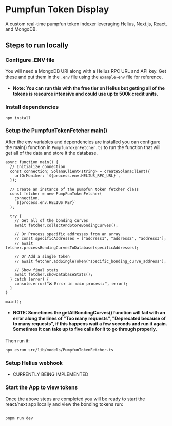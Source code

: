 # Pumpfun Token Display

A custom real-time pumpfun token indexer leveraging Helius, Next.js, React, and MongoDB.

## Steps to run locally

### Configure .ENV file

You will need a MongoDB URI along with a Helius RPC URL and API key. Get these and put them in the `.env` file using the `example-env` file for reference.

- #### Note: You can run this with the free tier on Helius but getting all of the tokens is resource intensive and could use up to 500k credit units.

### Install dependencies

```
npm install
```

### Setup the PumpfunTokenFetcher main()

After the env variables and dependencies are installed you can configure the main() function in `PumpfunTokenFetcher.ts` to run the function that will get all of the data and store it the database.

```
async function main() {
  // Initialize connection
  const connection: SolanaClient<string> = createSolanaClient({
    urlOrMoniker: `${process.env.HELIUS_RPC_URL}`,
  });

  // Create an instance of the pumpfun token fetcher class
  const fetcher = new PumpFunTokenFetcher(
    connection,
    `${process.env.HELIUS_KEY}`
  );

  try {
    // Get all of the bonding curves
    await fetcher.collectAndStoreBondingCurves();

    // Or Process specific addresses from an array
    // const specificAddresses = ["address1", "address2", "address3"];
    // await fetcher.processBondingCurvesToDatabase(specificAddresses);

    // Or Add a single token
    // await fetcher.addSingleToken("specific_bonding_curve_address");

    // Show final stats
    await fetcher.showDatabaseStats();
  } catch (error) {
    console.error("❌ Error in main process:", error);
  }
}

main();
```

- #### NOTE: Sometimes the getAllBondingCurves() function will fail with an error along the lines of "Too many requests", "Deprecated because of to many requests", if this happens wait a few seconds and run it again. Sometimes it can take up to five calls for it to go through properly.

Then run it:

```
npx esrun src/lib/models/PumpfunTokenFetcher.ts
```

### Setup Helius webhook

- CURRENTLY BEING IMPLEMENTED

### Start the App to view tokens

Once the above steps are completed you will be ready to start the react/next app locally and view the bonding tokens run:

```

pnpm run dev

```
